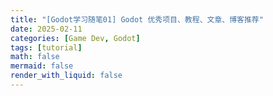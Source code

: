 ```yaml
---
title: "[Godot学习随笔01] Godot 优秀项目、教程、文章、博客推荐"
date: 2025-02-11
categories: [Game Dev, Godot]
tags: [tutorial]
math: false
mermaid: false
render_with_liquid: false
---
```

